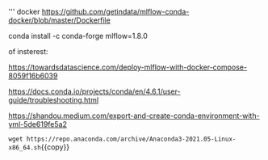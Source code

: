 



''' docker
https://github.com/getindata/mlflow-conda-docker/blob/master/Dockerfile


conda install -c conda-forge mlflow=1.8.0

of insterest:

https://towardsdatascience.com/deploy-mlflow-with-docker-compose-8059f16b6039

https://docs.conda.io/projects/conda/en/4.6.1/user-guide/troubleshooting.html

https://shandou.medium.com/export-and-create-conda-environment-with-yml-5de619fe5a2


`wget https://repo.anaconda.com/archive/Anaconda3-2021.05-Linux-x86_64.sh`{{copy}}